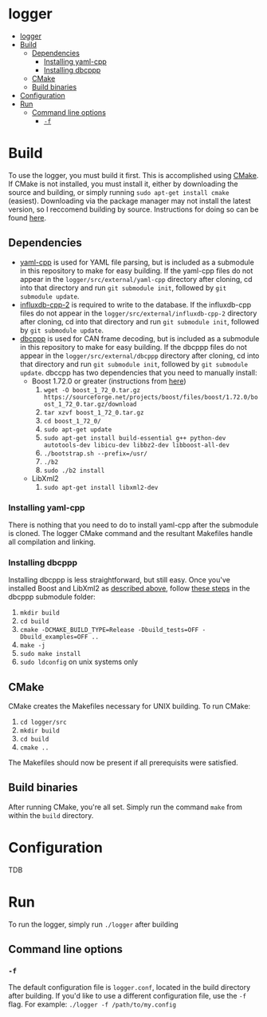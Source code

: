 # logger

<!-- @import "[TOC]" {cmd="toc" depthFrom=1 depthTo=6 orderedList=false} -->

<!-- code_chunk_output -->

- [logger](#logger)
- [Build](#build)
  - [Dependencies](#dependencies)
    - [Installing yaml-cpp](#installing-yaml-cpp)
    - [Installing dbcppp](#installing-dbcppp)
  - [CMake](#cmake)
  - [Build binaries](#build-binaries)
- [Configuration](#configuration)
- [Run](#run)
  - [Command line options](#command-line-options)
    - [`-f`](#-f)

<!-- /code_chunk_output -->


# Build

To use the logger, you must build it first. This is accomplished using [CMake](https://cmake.org). If CMake is not installed, you must install it, either by downloading the source and building, or simply running `sudo apt-get install cmake` (easiest). Downloading via the package manager may not install the latest version, so I reccomend building by source. Instructions for doing so can be found [here](https://cmake.org/install/).

## Dependencies

* [yaml-cpp](https://github.com/jbeder/yaml-cpp) is used for YAML file parsing, but is included as a submodule in this repository to make for easy building. If the yaml-cpp files do not appear in the `logger/src/external/yaml-cpp` directory after cloning, cd into that directory and run `git submodule init`, followed by `git submodule update`.
* [influxdb-cpp-2](https://github.com/TheYonkk/influxdb-cpp-2) is required to write to the database. If the influxdb-cpp files do not appear in the `logger/src/external/influxdb-cpp-2` directory after cloning, cd into that directory and run `git submodule init`, followed by `git submodule update`.
* [dbcppp](https://github.com/xR3b0rn/dbcppp) is used for CAN frame decoding, but is included as a submodule in this repository to make for easy building. If the dbcppp files do not appear in the `logger/src/external/dbcppp` directory after cloning, cd into that directory and run `git submodule init`, followed by `git submodule update`. dbccpp has two dependencies that you need to manually install:
  * Boost 1.72.0 or greater (instructions from [here](https://stackoverflow.com/a/24086375))
    1. `wget -O boost_1_72_0.tar.gz https://sourceforge.net/projects/boost/files/boost/1.72.0/boost_1_72_0.tar.gz/download`
    1. `tar xzvf boost_1_72_0.tar.gz`
    1. `cd boost_1_72_0/`
    1. `sudo apt-get update`
    1. `sudo apt-get install build-essential g++ python-dev autotools-dev libicu-dev libbz2-dev libboost-all-dev`
    1. `./bootstrap.sh --prefix=/usr/`
    1. `./b2`
    1. `sudo ./b2 install`
  * LibXml2
    1. `sudo apt-get install libxml2-dev`


### Installing yaml-cpp
There is nothing that you need to do to install yaml-cpp after the submodule is cloned. The logger CMake command and the resultant Makefiles handle all compilation and linking.

### Installing dbcppp
Installing dbcppp is less straightforward, but still easy. Once you've installed Boost and LibXml2 as [described above](#dependencies), follow [these steps](https://github.com/xR3b0rn/dbcppp#build--install) in the dbcppp submodule folder:
  1. `mkdir build`
  1. `cd build`
  1. `cmake -DCMAKE_BUILD_TYPE=Release -Dbuild_tests=OFF -Dbuild_examples=OFF ..`
  1. `make -j`
  1. `sudo make install`
  1. `sudo ldconfig` on unix systems only

## CMake
CMake creates the Makefiles necessary for UNIX building. To run CMake:
1. `cd logger/src`
2. `mkdir build`
3. `cd build`
4. `cmake ..`

The Makefiles should now be present if all prerequisits were satisfied.

## Build binaries

After running CMake, you're all set. Simply run the command `make` from within the `build` directory.

# Configuration

TDB

# Run

To run the logger, simply run `./logger` after building

## Command line options

### `-f`
The default configuration file is `logger.conf`, located in the build directory after building. If you'd like to use a different configuration file, use the `-f` flag. For example: `./logger -f /path/to/my.config`
